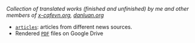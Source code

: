 *Collection of translated works (finished and unfinished) by me and other
members of [x-cafevn.org][0], [danluan.org][1]*

* [`articles`](./articles/): articles from different news sources.
* Rendered [`PDF`][2] files on Google Drive

[0]: https://x-cafevn.org "x-cafevn"
[1]: https://danluan.org "danluan.org"
[2]: https://drive.google.com/drive/folders/0B9AhIOpYKcnxd0xFUS1nOVREU1k "articles"
